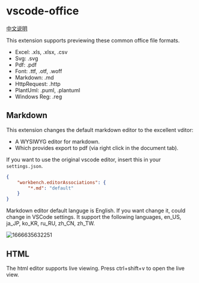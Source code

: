 # vscode-office

[中文说明](https://github.com/cweijan/vscode-office/blob/HEAD/README-CN.md)

This extension supports previewing these common office file formats.

- Excel: .xls, .xlsx, .csv
- Svg: .svg
- Pdf: .pdf
- Font: .ttf, .otf, .woff
- Markdown: .md
- HttpRequest: .http
- PlantUml: .puml, .plantuml
- Windows Reg: .reg

## Markdown

This extension changes the default markdown editor to the excellent vditor:

- A WYSIWYG editor for markdown.
- Which provides export to pdf (via right click in the document tab).

If you want to use the original vscode editor, insert this in your `settings.json`.

```json
{
    "workbench.editorAssociations": {
        "*.md": "default"
    }
}
```

Markdown editor default languge is English. If you want change it, could change in VSCode settings. It support the following languages,
 en_US, ja_JP, ko_KR, ru_RU, zh_CN, zh_TW.

![1666635632251](https://github.com/cweijan/vscode-office/raw/HEAD/image/README/1666635632251.png)


## HTML

The html editor supports live viewing.   Press ctrl+shift+v to open the live view.
